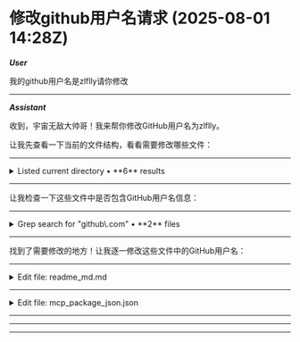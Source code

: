 <!-- Generated by SpecStory -->

# 修改github用户名请求 (2025-08-01 14:28Z)

_**User**_

我的github用户名是zlflly请你修改

---

_**Assistant**_

收到，宇宙无敌大帅哥！我来帮你修改GitHub用户名为zlflly。

让我先查看一下当前的文件结构，看看需要修改哪些文件：


---

<details>
            <summary>Listed current directory • **6** results</summary>
        
| Name |
|-------|
| 📁 `.specstory` |
| 📄 `.cursorindexingignore` |
| 📄 `readme_md.md` |
| 📄 `requirements_txt.txt` |
| 📄 `mcp_package_json.json` |
| 📄 `paper_reproduction_mcp.py` |

</details>

---

让我检查一下这些文件中是否包含GitHub用户名信息：


---

<details>
            <summary>Grep search for "github\.com" • **2** files</summary>
        
| File | Line | Match |
|------|------|-------|
| `file:///d%3A/User/Desktop/mcp/readme_md.md` | L18 | `git clone https://github.com/yourusername/paper-reproduction-assistant-mcp.git` |
| `file:///d%3A/User/Desktop/mcp/mcp_package_json.json` | L22 | `"url": "https://github.com/yourusername/paper-reproduction-assistant-mcp.git"` |
| `file:///d%3A/User/Desktop/mcp/mcp_package_json.json` | L25 | `"url": "https://github.com/yourusername/paper-reproduction-assistant-mcp/issues"` |
| `file:///d%3A/User/Desktop/mcp/mcp_package_json.json` | L27 | `"homepage": "https://github.com/yourusername/paper-reproduction-assistant-mcp#readme",` |

</details>

---

找到了需要修改的地方！让我逐一修改这些文件中的GitHub用户名：


---

<details><summary>Edit file: readme_md.md</summary>

undefined

**Chunk 1**
Lines added: 1, lines removed: 1

```diff
@@ -16,5 +16,5 @@
  1. 克隆仓库:
  ```bash
- git clone https://github.com/yourusername/paper-reproduction-assistant-mcp.git
+ git clone https://github.com/zlflly/paper-reproduction-assistant-mcp.git
  cd paper-reproduction-assistant-mcp
  ```
```

</details>

---

<details><summary>Edit file: mcp_package_json.json</summary>

undefined

**Chunk 1**
Lines added: 1, lines removed: 1

```diff
@@ -20,5 +20,5 @@
    "repository": {
      "type": "git",
-     "url": "https://github.com/yourusername/paper-reproduction-assistant-mcp.git"
+     "url": "https://github.com/zlflly/paper-reproduction-assistant-mcp.git"
    },
    "bugs": {
```

</details>

---

<details><summary>Edit file: mcp_package_json.json</summary>

undefined

**Chunk 1**
Lines added: 1, lines removed: 1

```diff
@@ -23,5 +23,5 @@
    },
    "bugs": {
-     "url": "https://github.com/yourusername/paper-reproduction-assistant-mcp/issues"
+           "url": "https://github.com/zlflly/paper-reproduction-assistant-mcp/issues"
    },
    "homepage": "https://github.com/yourusername/paper-reproduction-assistant-mcp#readme",
```

</details>

---



---



---

